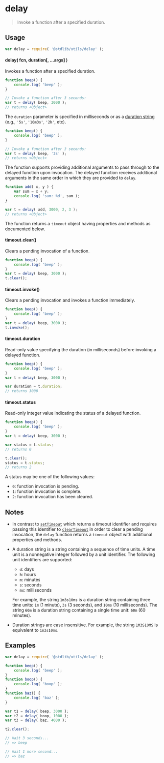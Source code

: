 <!--

@license Apache-2.0

Copyright (c) 2022 The Stdlib Authors.

Licensed under the Apache License, Version 2.0 (the "License");
you may not use this file except in compliance with the License.
You may obtain a copy of the License at

   http://www.apache.org/licenses/LICENSE-2.0

Unless required by applicable law or agreed to in writing, software
distributed under the License is distributed on an "AS IS" BASIS,
WITHOUT WARRANTIES OR CONDITIONS OF ANY KIND, either express or implied.
See the License for the specific language governing permissions and
limitations under the License.

-->

# delay

> Invoke a function after a specified duration.

<!-- Section to include introductory text. Make sure to keep an empty line after the intro `section` element and another before the `/section` close. -->

<section class="intro">

</section>

<!-- /.intro -->

<!-- Package usage documentation. -->

<section class="usage">

## Usage

```javascript
var delay = require( '@stdlib/utils/delay' );
```

#### delay( fcn, duration\[, ...args] )

Invokes a function after a specified duration.

```javascript
function beep() {
    console.log( 'beep' );
}

// Invoke a function after 3 seconds:
var t = delay( beep, 3000 );
// returns <Object>
```

The `duration` parameter is specified in milliseconds or as a [duration string](#notes-duration-string) (e.g., `'5s'`, `'10m3s'`, `'2h'`, etc). 

```javascript
function beep() {
    console.log( 'beep' );
}

// Invoke a function after 3 seconds:
var t = delay( beep, '3s' );
// returns <Object>
```

The function supports providing additional arguments to pass through to the delayed function upon invocation. The delayed function receives additional arguments in the same order in which they are provided to `delay`.

```javascript
function add( x, y ) {
    var sum = x + y;
    console.log( 'sum: %d', sum );
}

var t = delay( add, 3000, 2, 3 );
// returns <Object>
```

The function returns a `timeout` object having properties and methods as documented below.

#### timeout.clear()

Clears a pending invocation of a function.

```javascript
function beep() {
    console.log( 'beep' );
}
var t = delay( beep, 3000 );
t.clear();
```

#### timeout.invoke()

Clears a pending invocation and invokes a function immediately.

```javascript
function beep() {
    console.log( 'beep' );
}
var t = delay( beep, 3000 );
t.invoke();
```

#### timeout.duration

Read-only value specifying the duration (in milliseconds) before invoking a delayed function.

```javascript
function beep() {
    console.log( 'beep' );
}
var t = delay( beep, 3000 );

var duration = t.duration;
// returns 3000
```

#### timeout.status

Read-only integer value indicating the status of a delayed function.

```javascript
function beep() {
    console.log( 'beep' );
}
var t = delay( beep, 3000 );

var status = t.status;
// returns 0

t.clear();
status = t.status;
// returns 2
```

A status may be one of the following values:

-   `0`: function invocation is pending.
-   `1`: function invocation is complete.
-   `2`: function invocation has been cleared.

</section>

<!-- /.usage -->

<!-- Package usage notes. Make sure to keep an empty line after the `section` element and another before the `/section` close. -->

<section class="notes">

## Notes

-   In contrast to [`setTimeout`][mdn-settimeout] which returns a timeout identifier and requires passing this identifier to [`clearTimeout`][mdn-cleartimeout] in order to clear a pending invocation, the `delay` function returns a `timeout` object with additional properties and methods.

<a name="notes-duration-string"></a>

-   A duration string is a string containing a sequence of time units. A time unit is a nonnegative integer followed by a unit identifier. The following unit identifiers are supported:

    -   `d`: days
    -   `h`: hours
    -   `m`: minutes
    -   `s`: seconds
    -   `ms`: milliseconds

    For example, the string `1m3s10ms` is a duration string containing three time units: `1m` (1 minute), `3s` (3 seconds), and `10ms` (10 milliseconds). The string `60m` is a duration string containing a single time unit: `60m` (60 minutes).

-   Duration strings are case insensitive. For example, the string `1M3S10MS` is equivalent to `1m3s10ms`.

</section>

<!-- /.notes -->

<!-- Package usage examples. -->

<section class="examples">

## Examples

<!-- eslint no-undef: "error" -->

```javascript
var delay = require( '@stdlib/utils/delay' );

function beep() {
    console.log( 'beep' );
}
function boop() {
    console.log( 'boop' );
}
function baz() {
    console.log( 'baz' );
}

var t1 = delay( beep, 3000 );
var t2 = delay( boop, 1000 );
var t3 = delay( baz, 4000 );

t2.clear();

// Wait 3 seconds...
// => beep

// Wait 1 more second...
// => baz
```

</section>

<!-- /.examples -->

<!-- Section to include cited references. If references are included, add a horizontal rule *before* the section. Make sure to keep an empty line after the `section` element and another before the `/section` close. -->

<section class="references">

</section>

<!-- /.references -->

<!-- Section for related `stdlib` packages. Do not manually edit this section, as it is automatically populated. -->

<section class="related">

</section>

<!-- /.related -->

<!-- Section for all links. Make sure to keep an empty line after the `section` element and another before the `/section` close. -->

<section class="links">

[mdn-settimeout]: https://developer.mozilla.org/en-US/docs/Web/API/WindowOrWorkerGlobalScope/setTimeout

[mdn-cleartimeout]: https://developer.mozilla.org/en-US/docs/Web/API/WindowOrWorkerGlobalScope/clearTimeout

</section>

<!-- /.links -->
